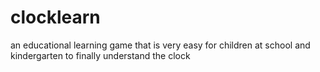 # clocklearn
an educational learning game that is very easy for children at school and kindergarten to finally understand the clock
